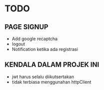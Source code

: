 # TODO 

## PAGE SIGNUP
- Add google recaptcha
- logout
- Notification ketika ada registrasi



## KENDALA DALAM PROJEK INI

- jwt harus selalu diikutsertakan
- tidak terbiasa menggunahan httpClient
